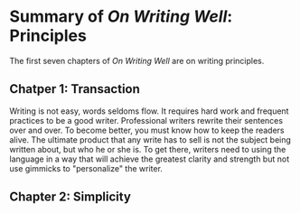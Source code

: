 # Summary of *On Writing Well*: Principles

The first seven chapters of *On Writing Well* are on writing principles.

## Chatper 1: Transaction
Writing is not easy, words seldoms flow. It requires hard work and frequent practices to be a good writer. 
Professional writers rewrite their sentences over and over. To become better, you must know how to keep the readers alive.
The ultimate product that any write has to sell is not the subject being written about, but who he or she is. To get there,
writers need to using the language in a way that will achieve the greatest clarity and strength but not use gimmicks to "personalize"
the writer.

## Chapter 2: Simplicity



